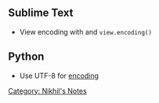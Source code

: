 Sublime Text
------------

-   View encoding with and `view.encoding()`

Python
------

-   Use UTF-8 for [encoding](http://www.python.org/dev/peps/pep-0263/)

[Category: Nikhil's Notes](Category:_Nikhil's_Notes "wikilink")
